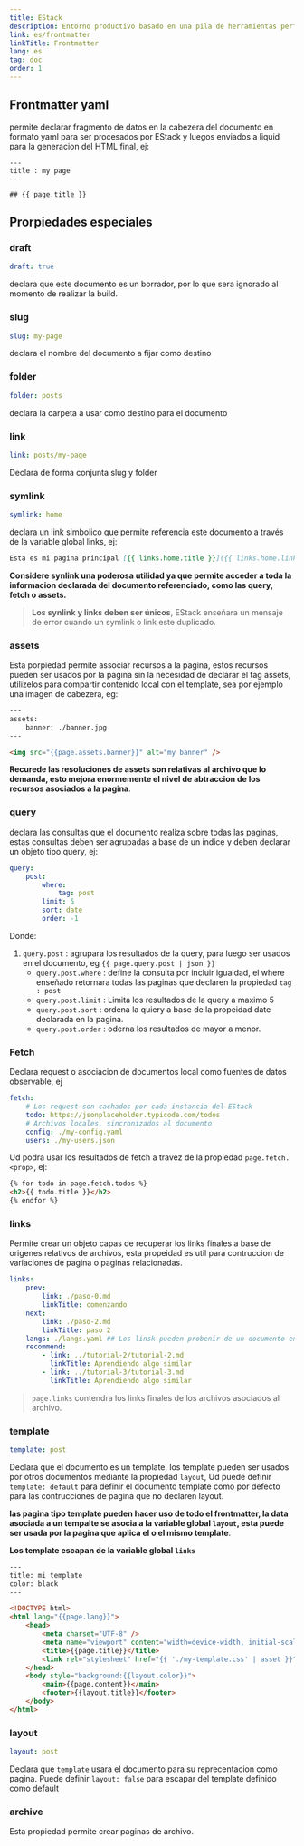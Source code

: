 ```yaml
---
title: EStack
description: Entorno productivo basado en una pila de herramientas perfectamente sincornizadas
link: es/frontmatter
linkTitle: Frontmatter
lang: es
tag: doc
order: 1
---
```


## Frontmatter yaml

permite declarar fragmento de datos en la cabezera del documento en formato yaml para ser procesados por EStack y luegos enviados a liquid para la generacion del HTML final, ej:

```
---
title : my page
---

## {{ page.title }}

```

## Prorpiedades especiales

### draft

```yaml
draft: true
```

declara que este documento es un borrador, por lo que sera ignorado al momento de realizar la build.

### slug

```yaml
slug: my-page
```

declara el nombre del documento a fijar como destino

### folder

```yaml
folder: posts
```

declara la carpeta a usar como destino para el documento

### link

```yaml
link: posts/my-page
```

Declara de forma conjunta slug y folder

### symlink

```yaml
symlink: home
```

declara un link simbolico que permite referencia este documento a través de la variable global links, ej:

```markdown
Esta es mi pagina principal [{{ links.home.title }}]({{ links.home.link }})
```

**Considere synlink una poderosa utilidad ya que permite acceder a toda la informacion declarada del documento referenciado, como las query, fetch o assets.**

> **Los synlink y links deben ser únicos**, EStack enseñara un mensaje de error cuando un symlink o link este duplicado.

### assets

Esta porpiedad permite associar recursos a la pagina, estos recursos pueden ser usados por la pagina sin la necesidad de declarar el tag assets, utilizelos para compartir contenido local con el template, sea por ejemplo una imagen de cabezera, eg:

```html
---
assets:
    banner: ./banner.jpg
---

<img src="{{page.assets.banner}}" alt="my banner" />
```

**Recurede las resoluciones de assets son relativas al archivo que lo demanda, esto mejora enormemente el nivel de abtraccion de los recursos asociados a la pagina**.

### query

declara las consultas que el documento realiza sobre todas las paginas, estas consultas deben ser agrupadas a base de un indice y deben declarar un objeto tipo query, ej:

```yaml
query:
    post:
        where:
            tag: post
        limit: 5
        sort: date
        order: -1
```

Donde:

1. `query.post` : agrupara los resultados de la query, para luego ser usados en el documento, eg `{{ page.query.post | json }}`
    - `query.post.where` : define la consulta por incluir igualdad, el where enseñado retornara todas las paginas que declaren la propiedad `tag : post`
    - `query.post.limit` : Limita los resultados de la query a maximo 5
    - `query.post.sort` : ordena la quiery a base de la propeidad date declarada en la pagina.
    - `query.post.order` : oderna los resultados de mayor a menor.

### Fetch

Declara request o asociacion de documentos local como fuentes de datos observable, ej

```yaml
fetch:
    # Los request son cachados por cada instancia del EStack
    todo: https://jsonplaceholder.typicode.com/todos
    # Archivos locales, sincronizados al documento
    config: ./my-config.yaml
    users: ./my-users.json
```

Ud podra usar los resultados de fetch a travez de la propiedad `page.fetch.<prop>`, ej:

```html
{% for todo in page.fetch.todos %}
<h2>{{ todo.title }}</h2>
{% endfor %}
```

### links

Permite crear un objeto capas de recuperar los links finales a base de origenes relativos de archivos, esta propeidad es util para contruccion de variaciones de pagina o paginas relacionadas.

```yaml
links:
    prev:
        link: ./paso-0.md
        linkTitle: comenzando
    next:
        link: ./paso-2.md
        linkTitle: paso 2
    langs: ./langs.yaml ## Los linsk pueden probenir de un documento en comun
    recommend:
        - link: ../tutorial-2/tutorial-2.md
          linkTitle: Aprendiendo algo similar
        - link: ../tutorial-3/tutorial-3.md
          linkTitle: Aprendiendo algo similar
```

> `page.links` contendra los links finales de los archivos asociados al archivo.

### template

```yaml
template: post
```

Declara que el documento es un template, los template pueden ser usados por otros documentos mediante la propiedad `layout`, Ud puede definir `template: default` para definir el documento template como por defecto para las contrucciones de pagina que no declaren layout.

**las pagina tipo template pueden hacer uso de todo el frontmatter, la data asociada a un tempalte se asocia a la variable global `layout`, esta puede ser usada por la pagina que aplica el o el mismo template**.

**Los template escapan de la variable global `links`**

```html
---
title: mi template
color: black
---

<!DOCTYPE html>
<html lang="{{page.lang}}">
    <head>
        <meta charset="UTF-8" />
        <meta name="viewport" content="width=device-width, initial-scale=1.0" />
        <title>{{page.title}}</title>
        <link rel="stylesheet" href="{{ './my-template.css' | asset }}" />
    </head>
    <body style="background:{{layout.color}}">
        <main>{{page.content}}</main>
        <footer>{{layout.title}}</footer>
    </body>
</html>
```

### layout

```yaml
layout: post
```

Declara que `template` usara el documento para su reprecentacion como pagina. Puede definir `layout: false` para escapar del template definido como default

### archive

Esta propiedad permite crear paginas de archivo.
